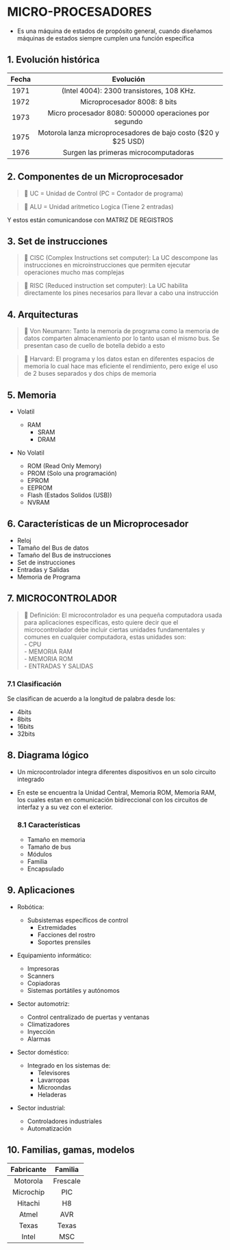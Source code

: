 # MICRO-PROCESADORES

- Es una máquina de estados de propósito general, cuando diseñamos máquinas de estados siempre cumplen una función específica

## 1. Evolución histórica

| Fecha |                           Evolución                            |
|:-----:|:--------------------------------------------------------------:|
|  1971 | (Intel 4004): 2300 transistores, 108 KHz.                      |
|  1972 | Microprocesador 8008: 8 bits                                   |
|  1973 | Micro procesador 8080: 500000 operaciones por segundo          |
|  1975 | Motorola lanza microprocesadores de bajo costo ($20 y $25 USD) |
|  1976 | Surgen las primeras microcomputadoras                          |

## 2. Componentes de un Microprocesador

>  🔑 UC = Unidad de Control (PC = Contador de programa)

>  🔑 ALU = Unidad aritmetico Logica (Tiene 2 entradas)

Y estos están comunicandose con MATRIZ DE REGISTROS

## 3. Set de instrucciones

>  🔑 CISC (Complex Instructions set computer): La UC descompone las instrucciones en microinstrucciones que permiten ejecutar operaciones mucho mas complejas

>  🔑 RISC (Reduced instruction set computer): La UC habilita directamente los pines necesarios para llevar a cabo una instrucción

## 4. Arquitecturas

>  🔑 Von Neumann: Tanto la memoria de programa como la memoria de datos comparten almacenamiento por lo tanto usan el mismo bus. Se presentan caso de cuello de botella debido a esto

>  🔑 Harvard: El programa y los datos estan en diferentes espacios de memoria lo cual hace mas eficiente el rendimiento, pero exige el uso de 2 buses separados y dos chips de memoria

## 5. Memoria 

- Volatil
  - RAM
    - SRAM
    - DRAM
      
- No Volatil
  - ROM (Read Only Memory)
  - PROM (Solo una programación)
  - EPROM
  - EEPROM
  - Flash (Estados Solidos (USB))
  - NVRAM

## 6. Características de un Microprocesador

- Reloj
- Tamaño del Bus de datos
- Tamaño del Bus de instrucciones
- Set de instrucciones
- Entradas y Salidas
- Memoria de Programa

## 7. MICROCONTROLADOR

>  🔑 Definición: El microcontrolador es una pequeña computadora usada para aplicaciones especificas, esto quiere decir que el microcontrolador 
debe incluir ciertas unidades fundamentales y comunes en cualquier computadora, estas unidades son:<br/> - CPU<br/> - MEMORIA RAM<br/> - MEMORIA ROM<br/> - ENTRADAS Y SALIDAS<br/>

  ### 7.1 Clasificación
  
  Se clasifican de acuerdo a la longitud de palabra desde los: 
  
  - 4bits
  - 8bits
  - 16bits
  - 32bits

## 8. Diagrama lógico 

- Un microcontrolador integra diferentes dispositivos en un solo circuito integrado
- En este se encuentra la Unidad Central, Memoria ROM, Memoria RAM, los cuales estan en comunicación bidireccional con los circuitos de interfaz y a su vez con el exterior.

  ### 8.1 Características

  - Tamaño en memoria
  - Tamaño de bus
  - Módulos
  - Familia
  - Encapsulado

## 9. Aplicaciones

  - Robótica:
    - Subsistemas específicos de control
      - Extremidades
      - Facciones del rostro
      - Soportes prensiles

  - Equipamiento informático:
    - Impresoras
    - Scanners
    - Copiadoras
    - Sistemas portátiles y autónomos
      
  - Sector automotriz:
    - Control centralizado de puertas y ventanas
    - Climatizadores
    - Inyección
    - Alarmas
      
  - Sector doméstico:
    - Integrado en los sistemas de:
      - Televisores
      - Lavarropas
      - Microondas
      - Heladeras
        
  - Sector industrial:
    - Controladores industriales
    - Automatización

## 10. Familias, gamas, modelos 

| Fabricante |  Familia |
|:----------:|:--------:|
|  Motorola  | Frescale |
|  Microchip |    PIC   |
|   Hitachi  |    H8    |
|    Atmel   |    AVR   |
|    Texas   |   Texas  |
|    Intel   |    MSC   |




      

